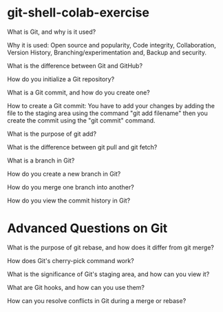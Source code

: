 # git-shell-colab-exercise

What is Git, and why is it used?



Why it is used: Open source and popularity, Code integrity, Collaboration, Version History, Branching/experimentation
and, Backup and security.



What is the difference between Git and GitHub?






How do you initialize a Git repository?






What is a Git commit, and how do you create one?




How to create a Git commit: You have to add your changes by adding the file to the staging area using the command "git add filename" then you create the commit using the "git commit" command.



What is the purpose of git add?





What is the difference between git pull and git fetch?





What is a branch in Git?





How do you create a new branch in Git?






How do you merge one branch into another?





How do you view the commit history in Git?






# Advanced Questions on Git

What is the purpose of git rebase, and how does it differ from git merge?



How does Git's cherry-pick command work?






What is the significance of Git's staging area, and how can you view it?





What are Git hooks, and how can you use them?

How can you resolve conflicts in Git during a merge or rebase?
